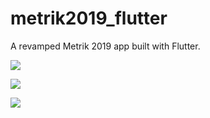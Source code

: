 # metrik2019_flutter

A revamped Metrik 2019 app built with Flutter.

<img
src=“https://github.com/fauzanafism/metrik2019_flutter/blob/master/ss/landing.png”
/>

<img
src=“https://github.com/fauzanafism/metrik2019_flutter/blob/master/ss/login.png”
/>

<img
src=“https://github.com/fauzanafism/metrik2019_flutter/blob/master/ss/login_failed.png”
/>